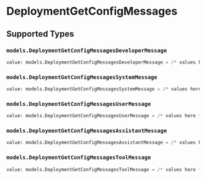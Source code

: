 # DeploymentGetConfigMessages


## Supported Types

### `models.DeploymentGetConfigMessagesDeveloperMessage`

```python
value: models.DeploymentGetConfigMessagesDeveloperMessage = /* values here */
```

### `models.DeploymentGetConfigMessagesSystemMessage`

```python
value: models.DeploymentGetConfigMessagesSystemMessage = /* values here */
```

### `models.DeploymentGetConfigMessagesUserMessage`

```python
value: models.DeploymentGetConfigMessagesUserMessage = /* values here */
```

### `models.DeploymentGetConfigMessagesAssistantMessage`

```python
value: models.DeploymentGetConfigMessagesAssistantMessage = /* values here */
```

### `models.DeploymentGetConfigMessagesToolMessage`

```python
value: models.DeploymentGetConfigMessagesToolMessage = /* values here */
```

